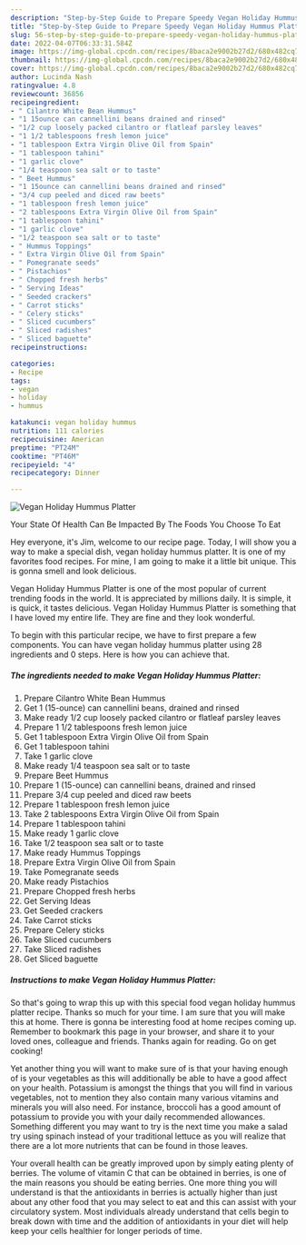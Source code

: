 ```yaml
---
description: "Step-by-Step Guide to Prepare Speedy Vegan Holiday Hummus Platter"
title: "Step-by-Step Guide to Prepare Speedy Vegan Holiday Hummus Platter"
slug: 56-step-by-step-guide-to-prepare-speedy-vegan-holiday-hummus-platter
date: 2022-04-07T06:33:31.584Z
image: https://img-global.cpcdn.com/recipes/8baca2e9002b27d2/680x482cq70/vegan-holiday-hummus-platter-recipe-main-photo.jpg
thumbnail: https://img-global.cpcdn.com/recipes/8baca2e9002b27d2/680x482cq70/vegan-holiday-hummus-platter-recipe-main-photo.jpg
cover: https://img-global.cpcdn.com/recipes/8baca2e9002b27d2/680x482cq70/vegan-holiday-hummus-platter-recipe-main-photo.jpg
author: Lucinda Nash
ratingvalue: 4.8
reviewcount: 36856
recipeingredient:
- " Cilantro White Bean Hummus"
- "1 15ounce can cannellini beans drained and rinsed"
- "1/2 cup loosely packed cilantro or flatleaf parsley leaves"
- "1 1/2 tablespoons fresh lemon juice"
- "1 tablespoon Extra Virgin Olive Oil from Spain"
- "1 tablespoon tahini"
- "1 garlic clove"
- "1/4 teaspoon sea salt or to taste"
- " Beet Hummus"
- "1 15ounce can cannellini beans drained and rinsed"
- "3/4 cup peeled and diced raw beets"
- "1 tablespoon fresh lemon juice"
- "2 tablespoons Extra Virgin Olive Oil from Spain"
- "1 tablespoon tahini"
- "1 garlic clove"
- "1/2 teaspoon sea salt or to taste"
- " Hummus Toppings"
- " Extra Virgin Olive Oil from Spain"
- " Pomegranate seeds"
- " Pistachios"
- " Chopped fresh herbs"
- " Serving Ideas"
- " Seeded crackers"
- " Carrot sticks"
- " Celery sticks"
- " Sliced cucumbers"
- " Sliced radishes"
- " Sliced baguette"
recipeinstructions:

categories:
- Recipe
tags:
- vegan
- holiday
- hummus

katakunci: vegan holiday hummus 
nutrition: 111 calories
recipecuisine: American
preptime: "PT24M"
cooktime: "PT46M"
recipeyield: "4"
recipecategory: Dinner

---
```



![Vegan Holiday Hummus Platter](https://img-global.cpcdn.com/recipes/8baca2e9002b27d2/680x482cq70/vegan-holiday-hummus-platter-recipe-main-photo.jpg)

Your State Of Health Can Be Impacted By The Foods You Choose To Eat

Hey everyone, it's Jim, welcome to our recipe page. Today, I will show you a way to make a special dish, vegan holiday hummus platter. It is one of my favorites food recipes. For mine, I am going to make it a little bit unique. This is gonna smell and look delicious.



Vegan Holiday Hummus Platter is one of the most popular of current trending foods in the world. It is appreciated by millions daily. It is simple, it is quick, it tastes delicious. Vegan Holiday Hummus Platter is something that I have loved my entire life. They are fine and they look wonderful.


To begin with this particular recipe, we have to first prepare a few components. You can have vegan holiday hummus platter using 28 ingredients and 0 steps. Here is how you can achieve that.

<!--inarticleads1-->

##### The ingredients needed to make Vegan Holiday Hummus Platter:

1. Prepare  Cilantro White Bean Hummus
1. Get 1 (15-ounce) can cannellini beans, drained and rinsed
1. Make ready 1/2 cup loosely packed cilantro or flatleaf parsley leaves
1. Prepare 1 1/2 tablespoons fresh lemon juice
1. Get 1 tablespoon Extra Virgin Olive Oil from Spain
1. Get 1 tablespoon tahini
1. Take 1 garlic clove
1. Make ready 1/4 teaspoon sea salt or to taste
1. Prepare  Beet Hummus
1. Prepare 1 (15-ounce) can cannellini beans, drained and rinsed
1. Prepare 3/4 cup peeled and diced raw beets
1. Prepare 1 tablespoon fresh lemon juice
1. Take 2 tablespoons Extra Virgin Olive Oil from Spain
1. Prepare 1 tablespoon tahini
1. Make ready 1 garlic clove
1. Take 1/2 teaspoon sea salt or to taste
1. Make ready  Hummus Toppings
1. Prepare  Extra Virgin Olive Oil from Spain
1. Take  Pomegranate seeds
1. Make ready  Pistachios
1. Prepare  Chopped fresh herbs
1. Get  Serving Ideas
1. Get  Seeded crackers
1. Take  Carrot sticks
1. Prepare  Celery sticks
1. Take  Sliced cucumbers
1. Take  Sliced radishes
1. Get  Sliced baguette




<!--inarticleads2-->

##### Instructions to make Vegan Holiday Hummus Platter:





So that's going to wrap this up with this special food vegan holiday hummus platter recipe. Thanks so much for your time. I am sure that you will make this at home. There is gonna be interesting food at home recipes coming up. Remember to bookmark this page in your browser, and share it to your loved ones, colleague and friends. Thanks again for reading. Go on get cooking!

Yet another thing you will want to make sure of is that your having enough of is your vegetables as this will additionally be able to have a good affect on your health. Potassium is amongst the things that you will find in various vegetables, not to mention they also contain many various vitamins and minerals you will also need. For instance, broccoli has a good amount of potassium to provide you with your daily recommended allowances. Something different you may want to try is the next time you make a salad try using spinach instead of your traditional lettuce as you will realize that there are a lot more nutrients that can be found in those leaves.

Your overall health can be greatly improved upon by simply eating plenty of berries. The volume of vitamin C that can be obtained in berries, is one of the main reasons you should be eating berries. One more thing you will understand is that the antioxidants in berries is actually higher than just about any other food that you may select to eat and this can assist with your circulatory system. Most individuals already understand that cells begin to break down with time and the addition of antioxidants in your diet will help keep your cells healthier for longer periods of time.
